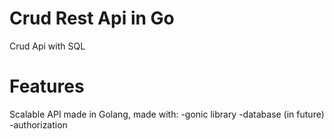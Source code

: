 # Crud Rest Api in Go
Crud Api with SQL



# Features
Scalable API made in Golang, made with:
-gonic library
-database (in future)
-authorization 

